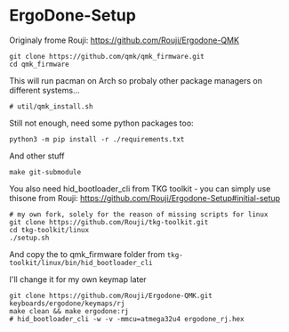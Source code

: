 # ErgoDone-Setup

Originaly frome Rouji: https://github.com/Rouji/Ergodone-QMK
```
git clone https://github.com/qmk/qmk_firmware.git
cd qmk_firmware
```
This will run pacman on Arch so probaly other package managers on different systems...
```
# util/qmk_install.sh
```
Still not enough, need some python packages too:
```
python3 -m pip install -r ./requirements.txt
```
And other stuff
```
make git-submodule
```
You also need hid_bootloader_cli from TKG toolkit - you can simply use thisone from Rouji: https://github.com/Rouji/Ergodone-Setup#initial-setup
```
# my own fork, solely for the reason of missing scripts for linux
git clone https://github.com/Rouji/tkg-toolkit.git
cd tkg-toolkit/linux
./setup.sh
```
And copy the to qmk_firmware folder from ```tkg-toolkit/linux/bin/hid_bootloader_cli```


I'll change it for my own keymap later
```
git clone https://github.com/Rouji/Ergodone-QMK.git keyboards/ergodone/keymaps/rj
make clean && make ergodone:rj
# hid_bootloader_cli -w -v -mmcu=atmega32u4 ergodone_rj.hex
```
